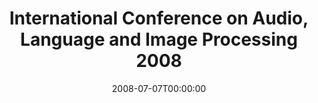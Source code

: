 ---
acronym: ICALIP-2008
date: '2008-07-07T00:00:00'
ext_url: http://www.icad.org/node/433
location: Shangai, China
submission_date: '2008-02-29T00:00:00'
title: International Conference on Audio, Language and Image Processing 2008
---